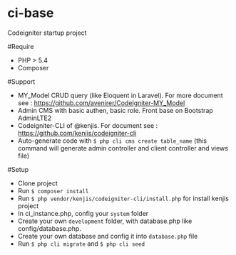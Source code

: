 # ci-base
Codeigniter startup project

#Require 
- PHP > 5.4
- Composer

#Support
- MY_Model CRUD query (like Eloquent in Laravel). For more document see : https://github.com/avenirer/CodeIgniter-MY_Model
- Admin CMS with basic authen, basic role. Front base on Bootstrap AdminLTE2
- Codeigniter-CLI of @kenjis. For document see : https://github.com/kenjis/codeigniter-cli
- Auto-generate code with `$ php cli cms create table_name` (this command will generate admin controller and client controller and views file)

#Setup
- Clone project
- Run `$ composer install`
- Run `$ php vendor/kenjis/codeigniter-cli/install.php` for install kenjis project
- In ci_instance.php, config your `system` folder
- Create your own `development` folder, with database.php like config/database.php.
- Create your own database and config it into `database.php` file
- Run `$ php cli migrate` and `$ php cli seed`
